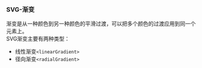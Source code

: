### SVG-渐变

渐变是从一种颜色到另一种颜色的平滑过渡，可以把多个颜色的过渡应用到同一个元素上。<br />
SVG渐变主要有两种类型：
+ 线性渐变`<linearGradient>`
+ 径向渐变`<radialGradient>`